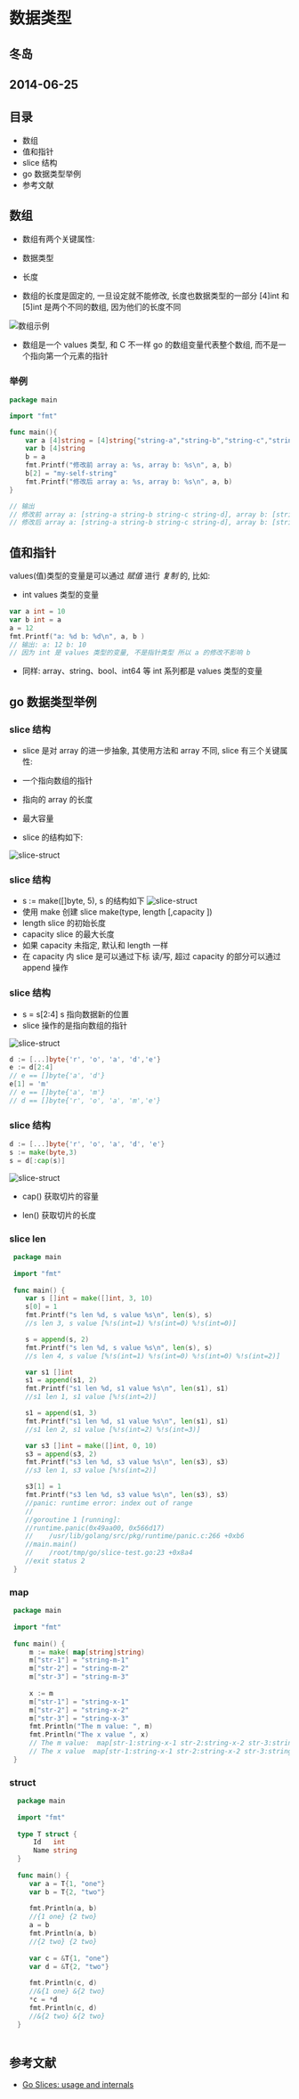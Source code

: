 # 数据类型
## 冬岛
## 2014-06-25



## 目录

* 数组              
* 值和指针          
* slice 结构        
* go 数据类型举例   
* 参考文献          




## 数组

* 数组有两个关键属性:

 * 数据类型  
 * 长度      
* 数组的长度是固定的, 一旦设定就不能修改, 长度也数据类型的一部分 [4]int 和 [5]int 是两个不同的数组, 因为他们的长度不同


![数组示例](http://218.244.157.157/images/go-slices-usage-and-internals_slice-array.png "数组示例")


* 数组是一个 values 类型, 和 C 不一样 go 的数组变量代表整个数组, 而不是一个指向第一个元素的指针



### 举例
```go
package main

import "fmt"

func main(){
    var a [4]string = [4]string{"string-a","string-b","string-c","string-d"}
    var b [4]string
    b = a
    fmt.Printf("修改前 array a: %s, array b: %s\n", a, b)
    b[2] = "my-self-string"
    fmt.Printf("修改后 array a: %s, array b: %s\n", a, b)
}

// 输出
// 修改前 array a: [string-a string-b string-c string-d], array b: [string-a string-b string-c string-d]
// 修改后 array a: [string-a string-b string-c string-d], array b: [string-a string-b my-self-string string-d]
```



## 值和指针

values(值)类型的变量是可以通过 *赋值* 进行 *复制* 的, 比如:

* int values 类型的变量
```go
var a int = 10
var b int = a
a = 12
fmt.Printf("a: %d b: %d\n", a, b )
// 输出: a: 12 b: 10
// 因为 int 是 values 类型的变量, 不是指针类型 所以 a 的修改不影响 b
``` 

* 同样: array、string、bool、int64 等 int 系列都是 values 类型的变量
    



## go 数据类型举例


### slice 结构

* slice 是对 array 的进一步抽象, 其使用方法和 array 不同, slice 有三个关键属性: 
 * 一个指向数组的指针
    
 * 指向的 array 的长度
    
 * 最大容量
    
 * slice 的结构如下:
    

![slice-struct](http://218.244.157.157/images/go-slices-usage-and-internals_slice-struct.png "slice struct")
    


### slice 结构
* s := make([]byte, 5), s 的结构如下
![slice-struct](http://218.244.157.157/images/go-slices-usage-and-internals_slice-1.png "数组示例")
* 使用 make 创建 slice make(type, length [,capacity ])
 * length slice 的初始长度
 * capacity slice 的最大长度
 * 如果 capacity 未指定, 默认和 length 一样
* 在 capacity 内 slice 是可以通过下标 读/写, 超过 capacity 的部分可以通过 append 操作


### slice 结构

* s = s[2:4] s 指向数据新的位置
* slice 操作的是指向数组的指针

![slice-struct](http://218.244.157.157/images/go-slices-usage-and-internals_slice-2.png "数组示例")

```go
d := [...]byte{'r', 'o', 'a', 'd','e'}
e := d[2:4] 
// e == []byte{'a', 'd'}
e[1] = 'm'
// e == []byte{'a', 'm'}
// d == []byte{'r', 'o', 'a', 'm','e'}
```


### slice 结构
```go
d := [...]byte{'r', 'o', 'a', 'd', 'e'}
s := make(byte,3)
s = d[:cap(s)]
```
![slice-struct](http://218.244.157.157/images/go-slices-usage-and-internals_slice-3.png "数组示例")
 

* cap() 获取切片的容量
 
* len() 获取切片的长度
 


### slice len

```go
 package main
 
 import "fmt"
 
 func main() {
    var s []int = make([]int, 3, 10)
    s[0] = 1
    fmt.Printf("s len %d, s value %s\n", len(s), s)
    //s len 3, s value [%!s(int=1) %!s(int=0) %!s(int=0)]

    s = append(s, 2)
    fmt.Printf("s len %d, s value %s\n", len(s), s)
    //s len 4, s value [%!s(int=1) %!s(int=0) %!s(int=0) %!s(int=2)]

    var s1 []int
    s1 = append(s1, 2)
    fmt.Printf("s1 len %d, s1 value %s\n", len(s1), s1)
    //s1 len 1, s1 value [%!s(int=2)]

    s1 = append(s1, 3)
    fmt.Printf("s1 len %d, s1 value %s\n", len(s1), s1)
    //s1 len 2, s1 value [%!s(int=2) %!s(int=3)]

    var s3 []int = make([]int, 0, 10)
    s3 = append(s3, 2)
    fmt.Printf("s3 len %d, s3 value %s\n", len(s3), s3)
    //s3 len 1, s3 value [%!s(int=2)]

    s3[1] = 1
    fmt.Printf("s3 len %d, s3 value %s\n", len(s3), s3)
    //panic: runtime error: index out of range
    //
    //goroutine 1 [running]:
    //runtime.panic(0x49aa00, 0x566d17)
    //    /usr/lib/golang/src/pkg/runtime/panic.c:266 +0xb6
    //main.main()
    //    /root/tmp/go/slice-test.go:23 +0x8a4
    //exit status 2
 }

```


### map
```go
 package main
 
 import "fmt"
 
 func main() {
     m := make( map[string]string)
     m["str-1"] = "string-m-1"
     m["str-2"] = "string-m-2"
     m["str-3"] = "string-m-3"
 
     x := m
     m["str-1"] = "string-x-1"
     m["str-2"] = "string-x-2"
     m["str-3"] = "string-x-3"
     fmt.Println("The m value: ", m)
     fmt.Println("The x value ", x)
     // The m value:  map[str-1:string-x-1 str-2:string-x-2 str-3:string-x-3]
     // The x value  map[str-1:string-x-1 str-2:string-x-2 str-3:string-x-3]
 }

```


### struct

```go
  package main
  
  import "fmt"
  
  type T struct {
      Id   int
      Name string
  }
  
  func main() {
     var a = T{1, "one"}
     var b = T{2, "two"}
  
     fmt.Println(a, b)
     //{1 one} {2 two}
     a = b
     fmt.Println(a, b)
     //{2 two} {2 two}
 
     var c = &T{1, "one"}
     var d = &T{2, "two"}
 
     fmt.Println(c, d)
     //&{1 one} &{2 two}
     *c = *d
     fmt.Println(c, d)
     //&{2 two} &{2 two}
  }
 
```



## 参考文献
* [Go Slices: usage and internals](http://blog.golang.org/go-slices-usage-and-internals)
